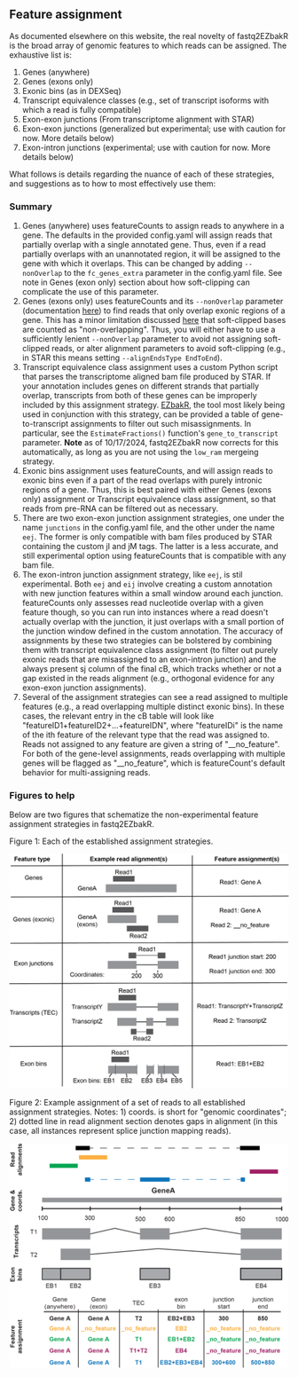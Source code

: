 ## Feature assignment<a name="features"></a>

As documented elsewhere on this website, the real novelty of fastq2EZbakR is the broad array of genomic features to which reads can be assigned. The exhaustive list is:

1. Genes (anywhere)
1. Genes (exons only)
1. Exonic bins (as in DEXSeq)
1. Transcript equivalence classes (e.g., set of transcript isoforms with which a read is fully compatible)
1. Exon-exon junctions (From transcriptome alignment with STAR)
1. Exon-exon junctions (generalized but experimental; use with caution for now. More details below)
1. Exon-intron junctions (experimental; use with caution for now. More details below)

What follows is details regarding the nuance of each of these strategies, and suggestions as to how to most effectively use them:

### Summary

1. Genes (anywhere) uses featureCounts to assign reads to anywhere in a gene. The defaults in the provided config.yaml will assign reads that partially overlap with a single annotated gene. Thus, even if a read partially overlaps with an unannotated region, it will be assigned to the gene with which it overlaps. This can be changed by adding `--nonOverlap` to the `fc_genes_extra` parameter in the config.yaml file. See note in Genes (exon only) section about how soft-clipping can complicate the use of this parameter. 
1. Genes (exons only) uses featureCounts and its `--nonOverlap` parameter (documentation [here](https://subread.sourceforge.net/SubreadUsersGuide.pdf)) to find reads that only overlap exonic regions of a gene. This has a minor limitation discussed [here](https://support.bioconductor.org/p/9157388/#9158726) that soft-clipped bases are counted as "non-overlapping". Thus, you will either have to use a sufficiently lenient `--nonOverlap` parameter to avoid not assigning soft-clipped reads, or alter alignment parameters to avoid soft-clipping (e.g., in STAR this means setting `--alignEndsType EndToEnd`).
1. Transcript equivalence class assignment uses a custom Python script that parses the transcriptome aligned bam file produced by STAR. If your annotation includes genes on different strands that partially overlap, transcripts from both of these genes can be improperly included by this
assignment strategy. [EZbakR](https://github.com/isaacvock/EZbakR), the tool most likely being used in conjunction with this strategy, can be provided a table of gene-to-transcript assignments to filter out such misassignments. In particular, see the `EstimateFractions()` function's `gene_to_transcript` parameter. **Note** as of 10/17/2024, fastq2EZbakR now corrects for this automatically, as long as you are not using the `low_ram` mergeing strategy.
1. Exonic bins assignment uses featureCounts, and will assign reads to exonic bins even if a part of the read overlaps with purely intronic regions of a gene. Thus, this is best paired with either Genes (exons only) assignment or Transcript equivalence class assignment, so that reads from pre-RNA can be filtered out as necessary.
1. There are two exon-exon junction assignment strategies, one under the name `junctions` in the config.yaml file, and the other under the name `eej`. The former is only compatible with bam files produced by STAR containing the custom jI and jM tags. The latter is a less accurate, and still experimental option using featureCounts that is compatible with any bam file.
1. The exon-intron junction assignment strategy, like `eej`, is stil experimental. Both `eej` and `eij` involve creating a custom annotation with new junction features within a small window around each junction. featureCounts only assesses read nucleotide overlap with a given feature though, so you can run into instances where a read doesn't actually overlap with the junction, it just overlaps with a small portion of the junction window defined in the custom annotation. The accuracy of assignments by these two strategies can be bolstered by combining them with transcript equivalence class assignment (to filter out purely exonic reads that are misassigned to an exon-intron junction) and the always present sj column of the final cB, which tracks whether or not a gap existed in the reads alignment (e.g., orthogonal evidence for any exon-exon junction assignments).
1. Several of the assignment strategies can see a read assigned to multiple features (e.g., a read overlapping multiple distinct exonic bins). In these cases, the relevant entry in the cB table will look like "featureID1+featureID2+...+featureIDN", where "featureIDi" is the name of the ith feature of the relevant type that the read was assigned to. Reads not assigned to any feature are given a string of "__no_feature". For both of the gene-level assignments, reads overlapping with multiple genes will be flagged as "__no_feature", which is featureCount's default behavior for multi-assigning reads.


### Figures to help

Below are two figures that schematize the non-experimental feature assignment strategies in fastq2EZbakR. 

Figure 1: Each of the established assignment strategies.

![schematic](images/Feature_assignment.png)

Figure 2: Example assignment of a set of reads to all established assignment strategies. Notes: 1) coords. is short for "genomic coordinates"; 2) dotted line in read alignment section denotes gaps in alignment (in this case, all instances represent splice junction mapping reads).

![example](images/Feature_assignment_detailed.png)
